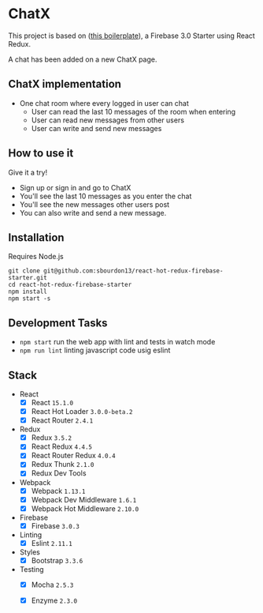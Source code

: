 ChatX
=====================

This project is based on ([this boilerplate](https://github.com/gaearon/react-hot-loader/pull/240)), a Firebase 3.0 Starter using React Redux.

A chat has been added on a new ChatX page.



## ChatX implementation

- One chat room where every logged in user can chat
  - User can read the last 10 messages of the room when entering
  - User can read new messages from other users
  - User can write and send new messages

## How to use it

Give it a try!
  - Sign up or sign in and go to ChatX
  - You'll see the last 10 messages as you enter the chat
  - You'll see the new messages other users post
  - You can also write and send a new message.

## Installation

Requires Node.js

```
git clone git@github.com:sbourdon13/react-hot-redux-firebase-starter.git
cd react-hot-redux-firebase-starter
npm install
npm start -s
```


## Development Tasks

- `npm start` run the web app with lint and tests in watch mode
- `npm run lint` linting javascript code usig eslint

## Stack

- React
  - [X] React `15.1.0`
  - [X] React Hot Loader `3.0.0-beta.2`
  - [X] React Router `2.4.1`
- Redux
  - [X] Redux `3.5.2`
  - [X] React Redux `4.4.5`
  - [X] React Router Redux `4.0.4`
  - [X] Redux Thunk `2.1.0`
  - [X] Redux Dev Tools
- Webpack    
  - [X] Webpack `1.13.1`
  - [X] Webpack Dev Middleware `1.6.1`
  - [X] Webpack Hot Middleware `2.10.0`
- Firebase
  - [X] Firebase `3.0.3`
- Linting
  - [X] Eslint `2.11.1`
- Styles
  - [X] Bootstrap `3.3.6`
- Testing
  - [X] Mocha `2.5.3`
  - [X] Enzyme `2.3.0`



